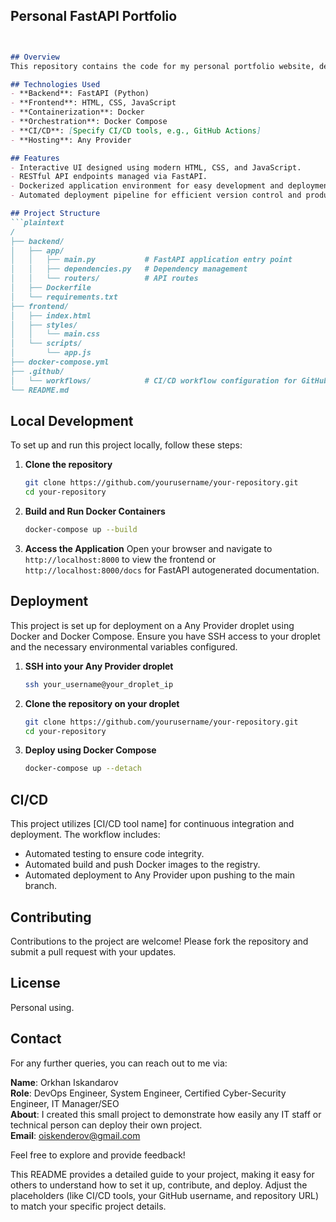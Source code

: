 ## Personal FastAPI Portfolio

```markdown


## Overview
This repository contains the code for my personal portfolio website, developed using FastAPI for the backend and HTML, CSS, and JavaScript for the frontend. The application is containerized using Docker and orchestrated with Docker Compose. Continuous Integration and Continuous Deployment (CI/CD) processes are implemented to ensure seamless updates and deployment to a remote machine hosted on a Any Provider instance.

## Technologies Used
- **Backend**: FastAPI (Python)
- **Frontend**: HTML, CSS, JavaScript
- **Containerization**: Docker
- **Orchestration**: Docker Compose
- **CI/CD**: [Specify CI/CD tools, e.g., GitHub Actions]
- **Hosting**: Any Provider

## Features
- Interactive UI designed using modern HTML, CSS, and JavaScript.
- RESTful API endpoints managed via FastAPI.
- Dockerized application environment for easy development and deployment.
- Automated deployment pipeline for efficient version control and production updates.

## Project Structure
```plaintext
/
├── backend/
│   ├── app/
│   │   ├── main.py           # FastAPI application entry point
│   │   ├── dependencies.py   # Dependency management
│   │   └── routers/          # API routes
│   ├── Dockerfile
│   └── requirements.txt
├── frontend/
│   ├── index.html
│   ├── styles/
│   │   └── main.css
│   └── scripts/
│       └── app.js
├── docker-compose.yml
├── .github/
│   └── workflows/            # CI/CD workflow configuration for GitHub Actions
└── README.md
```

## Local Development
To set up and run this project locally, follow these steps:

1. **Clone the repository**
    ```bash
    git clone https://github.com/yourusername/your-repository.git
    cd your-repository
    ```

2. **Build and Run Docker Containers**
    ```bash
    docker-compose up --build
    ```

3. **Access the Application**
    Open your browser and navigate to `http://localhost:8000` to view the frontend or `http://localhost:8000/docs` for FastAPI autogenerated documentation.

## Deployment
This project is set up for deployment on a Any Provider droplet using Docker and Docker Compose. Ensure you have SSH access to your droplet and the necessary environmental variables configured.

1. **SSH into your Any Provider droplet**
    ```bash
    ssh your_username@your_droplet_ip
    ```

2. **Clone the repository on your droplet**
    ```bash
    git clone https://github.com/yourusername/your-repository.git
    cd your-repository
    ```

3. **Deploy using Docker Compose**
    ```bash
    docker-compose up --detach
    ```

## CI/CD
This project utilizes [CI/CD tool name] for continuous integration and deployment. The workflow includes:
- Automated testing to ensure code integrity.
- Automated build and push Docker images to the registry.
- Automated deployment to Any Provider upon pushing to the main branch.

## Contributing
Contributions to the project are welcome! Please fork the repository and submit a pull request with your updates.

## License
Personal using.

## Contact
For any further queries, you can reach out to me via:

**Name**: Orkhan Iskandarov  
**Role**: DevOps Engineer, System Engineer, Certified Cyber-Security Engineer, IT Manager/SEO  
**About**: I created this small project to demonstrate how easily any IT staff or technical person can deploy their own project.  
**Email**: [oiskenderov@gmail.com](mailto:oiskenderov@gmail.com)

Feel free to explore and provide feedback!


This README provides a detailed guide to your project, making it easy for others to understand how to set it up, contribute, and deploy. Adjust the placeholders (like CI/CD tools, your GitHub username, and repository URL) to match your specific project details.